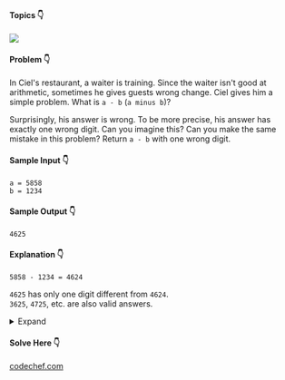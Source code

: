 #### Topics :point_down:
![](https://img.shields.io/badge/-math-wheat)

#### Problem :point_down:
In Ciel's restaurant, a waiter is training. Since the waiter isn't good at arithmetic, sometimes he gives guests wrong change. Ciel gives him a simple problem. What is `a - b` (`a minus b`)?

Surprisingly, his answer is wrong. To be more precise, his answer has exactly one wrong digit. Can you imagine this? Can you make the same mistake in this problem? Return `a - b` with one wrong digit.
#### Sample Input :point_down:
```
a = 5858
b = 1234
```
#### Sample Output :point_down:
```
4625
```
#### Explanation :point_down:
```
5858 - 1234 = 4624
```
`4625` has only one digit different from `4624`.  
`3625`, `4725`, etc. are also valid answers.
<details>
<summary>Expand</summary>

#### Python :point_down:
```py
def solve(a, b):
    c = a - b
    return (c - 1) if (c % 10 == 9) else (c + 1)
```
#### Explanation :point_down:
If `(a - b) % 10 != 9`, then return `(a - b - 1)`. Only one digit is changing.  
If `(a - b) % 10 == 9` and if we return `(a - b - 1)`, then more than one digit may change.  
So, return `(a - b + 1)`, if `(a - b) % 10 == 9`.
#### Time Complexity :point_down:
```
O(1)
```
#### Space Complexity :point_down:
```
O(1)
```
</details>

#### Solve Here :point_down:
[codechef.com](https://www.codechef.com/problems/CIELAB)
